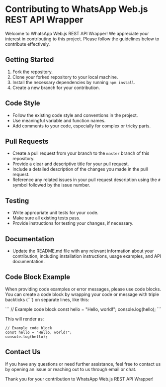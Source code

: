 # Contributing to WhatsApp Web.js REST API Wrapper

Welcome to WhatsApp Web.js REST API Wrapper! We appreciate your interest in contributing to this project. Please follow the guidelines below to contribute effectively.

## Getting Started

1. Fork the repository.
2. Clone your forked repository to your local machine.
3. Install the necessary dependencies by running `npm install`.
4. Create a new branch for your contribution.

## Code Style

- Follow the existing code style and conventions in the project.
- Use meaningful variable and function names.
- Add comments to your code, especially for complex or tricky parts.

## Pull Requests

- Create a pull request from your branch to the `master` branch of this repository.
- Provide a clear and descriptive title for your pull request.
- Include a detailed description of the changes you made in the pull request.
- Reference any related issues in your pull request description using the `#` symbol followed by the issue number.

## Testing

- Write appropriate unit tests for your code.
- Make sure all existing tests pass.
- Provide instructions for testing your changes, if necessary.

## Documentation

- Update the README.md file with any relevant information about your contribution, including installation instructions, usage examples, and API documentation.

## Code Block Example

When providing code examples or error messages, please use code blocks. You can create a code block by wrapping your code or message with triple backticks (\```) on separate lines, like this:

\```
// Example code block
const hello = "Hello, world!";
console.log(hello);
\```

This will render as:

```
// Example code block
const hello = "Hello, world!";
console.log(hello);
```

## Contact Us

If you have any questions or need further assistance, feel free to contact us by opening an issue or reaching out to us through email or chat.

Thank you for your contribution to WhatsApp Web.js REST API Wrapper!